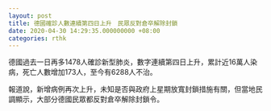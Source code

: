 ```yaml
---
layout: post
title: 德國確診人數連續第四日上升　民眾反對倉卒解除封鎖
date: 2020-04-30 14:29:35.000000000 +08:00
categories: rthk
---
```


德國過去一日再多1478人確診新型肺炎，數字連續第四日上升，累計近16萬人染病，死亡人數增加173人，至今有6288人不治。

報道說，新增病例再次上升，未知是否與政府上星期放寬封鎖措施有關，但當地民調顯示，大部分德國民眾都反對倉卒解除封鎖令。
